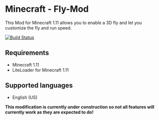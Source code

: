 # Minecraft - Fly-Mod
This Mod for Minecraft 1.11 allows you to enable a 3D fly and let you customize the fly and run speed.

[![Build Status](https://ci.pcgamingfreaks.at/job/Minecraft-Fly-Mod/badge/icon)](https://ci.pcgamingfreaks.at/job/Minecraft-Fly-Mod/)

## Requirements
- Minecraft 1.11
- LiteLoader for Minecraft 1.11

## Supported languages
- English (US)

**This modification is currently under construction so not all features will currently work as they are expected to do!**